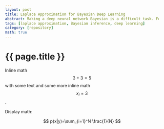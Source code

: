 ```yaml
---
layout: post
title: Laplace Approximation for Bayesian Deep Learning
abstract: Making a deep neural network Bayesian is a difficult task. For my Masters' thesis I've been using Laplace Approximation to achieve this and developed a plug & play PyTorch implementation I would like to showcase in this post. Let's dive in!
tags: [laplace approximation, Bayesian inference, deep learning]
category: [repository]
math: true
---
```


# {{ page.title }}

Inline math $$ 3+3=5 $$ with some text and some more inline math $$ x_i=3 $$. 

Display math:

$$ p(x|y)=\sum_{i=1}^N \frac{1}{N} $$ 
